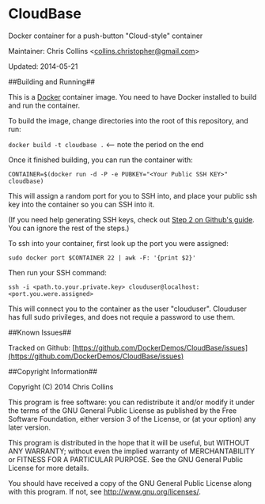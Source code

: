 CloudBase
=========

Docker container for a push-button "Cloud-style" container

Maintainer: Chris Collins \<collins.christopher@gmail.com\>

Updated: 2014-05-21

##Building and Running##

This is a [Docker](http://docker.io) container image.  You need to have Docker installed to build and run the container.

To build the image, change directories into the root of this repository, and run:

`docker build -t cloudbase .` <-- note the period on the end

Once it finished building, you can run the container with:

`CONTAINER=$(docker run -d -P -e PUBKEY="<Your Public SSH KEY>" cloudbase)`

This will assign a random port for you to SSH into, and place your public ssh key into the container so you can SSH into it.

(If you need help generating SSH keys, check out [Step 2 on Github's guide](https://help.github.com/articles/generating-ssh-keys#step-2-generate-a-new-ssh-key).  You can ignore the rest of the steps.)

To ssh into your container, first look up the port you were assigned:

`sudo docker port $CONTAINER 22 | awk -F: '{print $2}'`

Then run your SSH command:

`ssh -i <path.to.your.private.key> clouduser@localhost:<port.you.were.assigned>`

This will connect you to the container as the user "clouduser".  Clouduser has full sudo privileges, and does not requie a password to use them.

##Known Issues##

Tracked on Github: [https://github.com/DockerDemos/CloudBase/issues](https://github.com/DockerDemos/CloudBase/issues)

##Copyright Information##

Copyright (C) 2014 Chris Collins

This program is free software: you can redistribute it and/or modify it under the terms of the GNU General Public License as published by the Free Software Foundation, either version 3 of the License, or (at your option) any later version.

This program is distributed in the hope that it will be useful, but WITHOUT ANY WARRANTY; without even the implied warranty of MERCHANTABILITY or FITNESS FOR A PARTICULAR PURPOSE. See the GNU General Public License for more details.

You should have received a copy of the GNU General Public License along with this program. If not, see http://www.gnu.org/licenses/.
